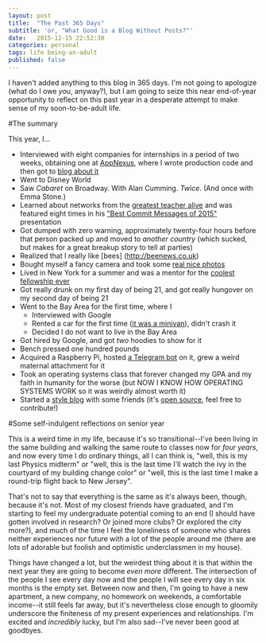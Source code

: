 ```yaml
---
layout: post
title:  "The Past 365 Days"
subtitle: 'or, "What Good is a Blog Without Posts?"'
date:   2015-12-15 22:52:30
categories: personal
tags: life being-an-adult
published: false
---
```


I haven't added anything to this blog in 365 days. I'm not going to apologize (what do I owe *you*, anyway?), but I am going to seize this near end-of-year opportunity to reflect on this past year in a desperate attempt to make sense of my soon-to-be-adult life.

#The summary

This year, I...

- Interviewed with eight companies for internships in a period of two weeks, obtaining one at [AppNexus](http://AppNexus.com), where I wrote production code and then got to [blog about it](http://blog.appnexus.com/2015/easy-as-pie-optimizing-bidding-decisions-by-intelligent-programmatic-inventory-exclusion/)
- Went to Disney World
- Saw *Cabaret* on Broadway. With Alan Cumming. *Twice*. (And once with Emma Stone.)
- Learned about networks from the [greatest teacher alive](http://people.cs.uchicago.edu/~borja/) and was featured eight times in his ["Best Commit Messages of 2015"](http://www.slideshare.net/bsotomay/uchicago-cmsc-23300-the-best-commit-messages-of-2015) presentation
- Got dumped with zero warning, approximately twenty-four hours before that person packed up and moved to *another country* (which sucked, but makes for a great breakup story to tell at parties)
- Realized that I really like [bees] (http://beenews.co.uk)
- Bought myself a fancy camera and took some [real nice photos](https://www.flickr.com/photos/133088291@N08/)
- Lived in New York for a summer and was a mentor for the [coolest fellowship ever](http://hackny.org/a/)
- Got really drunk on my first day of being 21, and got really hungover on my second day of being 21 
- Went to the Bay Area for the first time, where I
	- Interviewed with Google
	- Rented a car for the first time ([it was a minivan](/img/2015-12-15/minivan.JPG)), didn't crash it
	- Decided I do not want to live in the Bay Area
- Got hired by Google, and got *two* hoodies to show for it
- Bench pressed one hundred pounds
- Acquired a Raspberry Pi, hosted [a Telegram bot](https://github.com/catherinemoresco/rachel) on it, grew a weird maternal attachment for it 
- Took an operating systems class that forever changed my GPA and my faith in humanity for the worse (but NOW I KNOW HOW OPERATING SYSTEMS WORK so it was weirdly almost worth it)
- Started a [style blog](http://rigorousinquiry.com/) with some friends (it's [open source](https://github.com/rigorousinquiry/rigorousinquiry.github.io), feel free to contribute!)


#Some self-indulgent reflections on senior year

This is a weird time in my life, because it's so transitional--I've been living in the same building and walking the same route to classes now for *four years*, and now every time I do ordinary things, all I can think is, "well, this is my last Physics midterm" or "well, this is the last time I'll watch the ivy in the courtyard of my building change color" or "well, this is the last time I make a round-trip flight back to New Jersey". 

That's not to say that everything is the same as it's always been, though, because it's not. Most of my closest friends have graduated, and I'm starting to feel my undergraduate potential coming to an end (I should have gotten involved in research? Or joined more clubs? Or explored the city more?), and much of the time I feel the loneliness of someone who shares neither experiences nor future with a lot of the people around me (there are lots of adorable but foolish and optimistic underclassmen in my house).

Things have changed a lot, but the weirdest thing about it is that within the next year they are going to become *even more* different. The intersection of the people I see every day now and the people I will see every day in six months is the empty set. Between now and then, I'm going to have a new apartment, a new company, no homework on weekends, a comfortable income--it still feels far away, but it's nevertheless close enough to gloomily underscore the finiteness of my present experiences and relationships. I'm excited and *incredibly* lucky, but I'm also sad--I've never been good at goodbyes.


